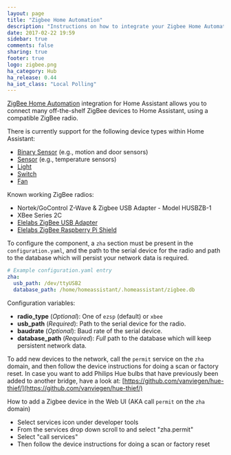 ```yaml
---
layout: page
title: "Zigbee Home Automation"
description: "Instructions on how to integrate your Zigbee Home Automation within Home Assistant."
date: 2017-02-22 19:59
sidebar: true
comments: false
sharing: true
footer: true
logo: zigbee.png
ha_category: Hub
ha_release: 0.44
ha_iot_class: "Local Polling"
---
```


[ZigBee Home Automation](http://www.zigbee.org/zigbee-for-developers/applicationstandards/zigbeehomeautomation/)
integration for Home Assistant allows you to connect many off-the-shelf ZigBee devices to Home Assistant, using a compatible ZigBee radio.

There is currently support for the following device types within Home Assistant:

- [Binary Sensor](../binary_sensor.zha) (e.g., motion and door sensors)
- [Sensor](../sensor.zha) (e.g., temperature sensors)
- [Light](../light.zha)
- [Switch](../switch.zha)
- [Fan](../fan.zha)

Known working ZigBee radios:

- Nortek/GoControl Z-Wave & Zigbee USB Adapter - Model HUSBZB-1
- XBee Series 2C
- [Elelabs ZigBee USB Adapter](https://elelabs.com/products/elelabs_usb_adapter.html)
- [Elelabs ZigBee Raspberry Pi Shield](https://elelabs.com/products/elelabs_zigbee_shield.html)

To configure the component, a `zha` section must be present in the `configuration.yaml`,
and the path to the serial device for the radio and path to the database which will persist your network data is required.

```yaml
# Example configuration.yaml entry
zha:
  usb_path: /dev/ttyUSB2
  database_path: /home/homeassistant/.homeassistant/zigbee.db
```

Configuration variables:

 - **radio_type** (*Optional*): One of `ezsp` (default) or `xbee`
 - **usb_path** (*Required*): Path to the serial device for the radio.
 - **baudrate** (*Optional*): Baud rate of the serial device.
 - **database_path** (*Required*): _Full_ path to the database which will keep persistent network data.

To add new devices to the network, call the `permit` service on the `zha` domain, and then follow the device instructions for doing a scan or factory reset. In case you want to add Philips Hue bulbs that have previously been added to another bridge, have a look at: [https://github.com/vanviegen/hue-thief/](https://github.com/vanviegen/hue-thief/)

How to add a Zigbee device in the Web UI (AKA call `permit` on the `zha` domain)
  - Select services icon under developer tools 
  - From the services drop down scroll to and select "zha.permit"
  - Select "call services"
  - Then follow the device instructions for doing a scan or factory reset
